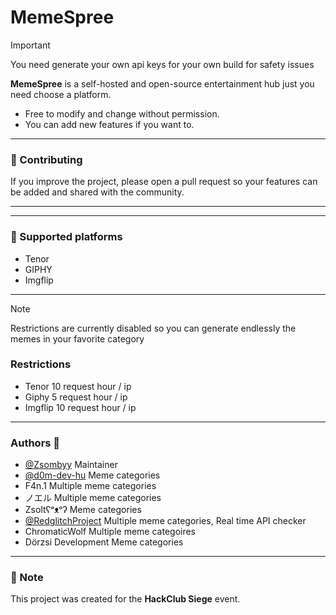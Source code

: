 # MemeSpree  


> [!IMPORTANT]
> You need generate your own api keys for your own build for safety issues

**MemeSpree** is a self-hosted and open-source entertainment hub just you need choose a platform.  

- Free to modify and change without permission.  
- You can add new features if you want to.  

---

### 🤝 Contributing  
If you improve the project, please open a pull request so your features can be added and shared with the community.  

---

---
### 🧾 Supported platforms
- Tenor
- GIPHY 
- Imgflip
---
> [!NOTE]
>  Restrictions are currently disabled so you can generate endlessly the memes in your favorite category
### Restrictions
- Tenor 10 request hour / ip
- Giphy 5 request hour / ip
- Imgflip 10 request hour / ip
---
### Authors 🫶

- [@Zsombyy](https://www.github.com/Zsombyy) Maintainer
- [@d0m-dev-hu](https://www.github.com/d0m-dev-hu) Meme categories
- F4n.1 Multiple meme categories
- ノエル Multiple meme categories
- Zsoltʕᵒᴥᵒʔ Meme categories
- [@RedglitchProject](https://github.com/RedglitchProject) Multiple meme categories, Real time API checker
- ChromaticWolf Multiple meme categoires
- Dörzsi Development Meme categories
---

### 📌 Note  
This project was created for the **HackClub Siege** event.  

  
  

